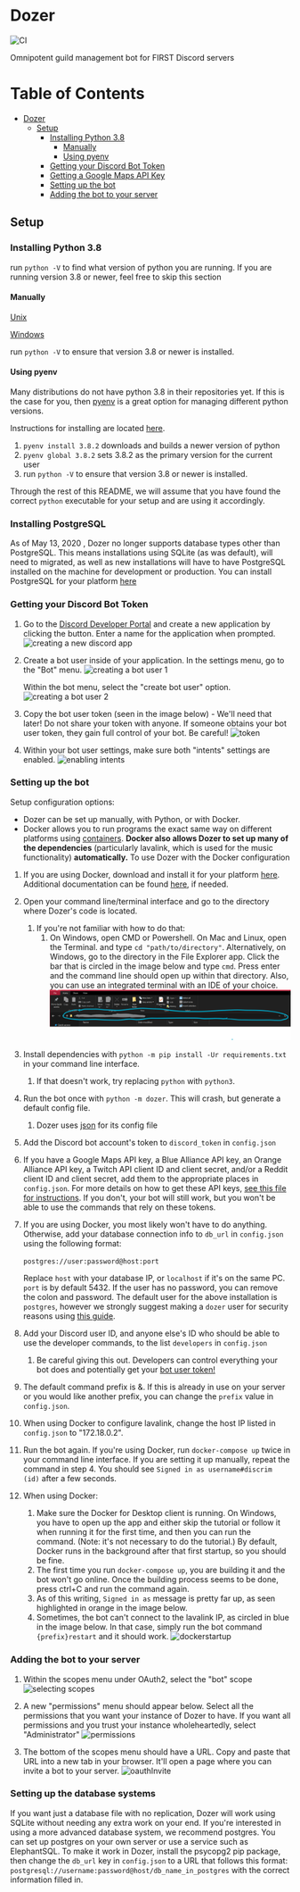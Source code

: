 # Dozer
![CI](https://github.com/FRCDiscord/Dozer/workflows/CI/badge.svg)

Omnipotent guild management bot for FIRST Discord servers

Table of Contents
=================

   * [Dozer](#dozer)
      * [Setup](#setup)
         * [Installing Python 3.8](#installing-python-38)
            * [Manually](#manually)
            * [Using pyenv](#using-pyenv)
         * [Getting your Discord Bot Token](#getting-your-discord-bot-token)
         * [Getting a Google Maps API Key](#getting-a-google-maps-api-key)
         * [Setting up the bot](#setting-up-the-bot)
         * [Adding the bot to your server](#adding-the-bot-to-your-server)

## Setup

### Installing Python 3.8

run `python -V` to find what version of python you are running. If you are running version 3.8 or newer, feel free to skip this section

#### Manually

[Unix](https://docs.python.org/3/using/unix.html?highlight=install)

[Windows](https://docs.python.org/3/using/windows.html)

run `python -V` to ensure that version 3.8 or newer is installed. 

#### Using pyenv

Many distributions do not have python 3.8 in their repositories yet. If this is the case for you, then [pyenv](https://github.com/pyenv/pyenv) is a great option for managing different python versions.

Instructions for installing are located [here](https://github.com/pyenv/pyenv-installer).

1. `pyenv install 3.8.2` downloads and builds a newer version of python
2. `pyenv global 3.8.2` sets 3.8.2 as the primary version for the current user
3. run `python -V` to ensure that version 3.8 or newer is installed. 

Through the rest of this README, we will assume that you have found the correct `python` executable for your setup and are using it accordingly.

### Installing PostgreSQL

As of May 13, 2020 , Dozer no longer supports database types other than PostgreSQL. This means installations using SQLite
(as was default), will need to migrated, as well as new installations will have to have PostgreSQL installed on the 
machine for development or production. You can install PostgreSQL for your platform [here](https://www.postgresql.org/download/)

### Getting your Discord Bot Token

1. Go to the [Discord Developer Portal](https://discordapp.com/developers/applications/me) and create a new application by clicking the button. Enter a name for the application when prompted.
    ![creating a new discord app](static/newapp.png)

2. Create a bot user inside of your application. 
   In the settings menu, go to the "Bot" menu.
   ![creating a bot user 1](static/createbot1.png)
   
   Within the bot menu, select the "create bot user" option.
   ![creating a bot user 2](static/createbot2.png)

3. Copy the bot user token (seen in the image below) - We'll need that later!
   Do not share your token with anyone. If someone obtains your bot user token, they gain full control of your bot. Be careful!
   ![token](static/tokens.png)

4. Within your bot user settings, make sure both "intents" settings are enabled.
   ![enabling intents](static/intents.png)


### Setting up the bot

Setup configuration options:
- Dozer can be set up manually, with Python, or with Docker. 
- Docker allows you to run programs the exact same way on different platforms using [containers](https://www.docker.com/resources/what-container). **Docker also allows Dozer to set up many of the dependencies** (particularly lavalink, which is used for the music functionality) **automatically.** To use Dozer with the Docker configuration

1. If you are using Docker, download and install it for your platform [here](https://www.docker.com/products/docker-desktop). Additional documentation can be found [here](https://docs.docker.com/desktop/), if needed.

2. Open your command line/terminal interface and go to the directory where Dozer's code is located.
   1. If you're not familiar with how to do that:
      1. On Windows, open CMD or Powershell. On Mac and Linux, open the Terminal. and type `cd "path/to/directory"`.
         Alternatively, on Windows, go to the directory in the File Explorer app. Click the bar that is circled in the image below and type `cmd`. Press enter and the command line should open up within that directory. Also, you can use an integrated terminal with an IDE of your choice.
         ![open the cmd within a directory](static/fileExplorerBar.png)

3. Install dependencies with `python -m pip install -Ur requirements.txt` in your command line interface.
   1. If that doesn't work, try replacing `python` with `python3`.

4. Run the bot once with `python -m dozer`. This will crash, but generate a default config file.
   1. Dozer uses [json](http://www.json.org/) for its config file

5. Add the Discord bot account's token to `discord_token` in `config.json`

6. If you have a Google Maps API key, a Blue Alliance API key, an Orange Alliance API key, a Twitch API client ID and client secret, and/or a Reddit client ID and client secret, add them to the appropriate places in `config.json`. For more details on how to get these API keys, [see this file for instructions](tokenInstructions.md). If you don't, your bot will still work, but you won't be able to use the commands that rely on these tokens.

7. If you are using Docker, you most likely won't have to do anything. Otherwise, add your database connection info to `db_url` in `config.json` using the following format:
    
   ```postgres://user:password@host:port```
    
   Replace `host` with your database IP, or `localhost` if it's on the same PC. `port` is by default 5432. If the user has no password, you can remove the colon and password. The default user for the above installation is `postgres`, however we strongly suggest making a `dozer` user for security reasons using [this guide](https://www.postgresql.org/docs/current/app-createuser.html).

8. Add your Discord user ID, and anyone else's ID who should be able to use the developer commands, to the list `developers` in `config.json`
   1. Be careful giving this out. Developers can control everything your bot does and potentially get your [bot user token!](#getting-your-discord-bot-token)

9. The default command prefix is &. If this is already in use on your server or you would like another prefix, you can change the `prefix` value in `config.json`.

10. When using Docker to configure lavalink, change the host IP listed in `config.json` to "172.18.0.2".

11. Run the bot again. If you're using Docker, run `docker-compose up` twice in your command line interface. If you are setting it up manually, repeat the command in step 4. You should see `Signed in as username#discrim (id)` after a few seconds.
   1. When using Docker:
      1. Make sure the Docker for Desktop client is running. On Windows, you have to open up the app and either skip the tutorial or follow it when running it for the first time, and then you can run the command. (Note: it's not necessary to do the tutorial.) By default, Docker runs in the background after that first startup, so you should be fine.
      2. The first time you run `docker-compose up`, you are building it and the bot won't go online. Once the building process seems to be done, press ctrl+C and run the command again.
      3. As of this writing, `Signed in as` message is pretty far up, as seen highlighted in orange in the image below.
      4. Sometimes, the bot can't connect to the lavalink IP, as circled in blue in the image below. In that case, simply run the bot command `{prefix}restart` and it should work.
![dockerstartup](static/dockerstartup.png)

### Adding the bot to your server

1. Within the scopes menu under OAuth2, select the "bot" scope
   ![selecting scopes](static/invite1_scopes.png)

2. A new "permissions" menu should appear below. Select all the permissions that you want your instance of Dozer to have. If you want all permissions and you trust your instance wholeheartedly, select "Administrator"
   ![permissions](static/invite2_permissions.png)

3. The bottom of the scopes menu should have a URL. Copy and paste that URL into a new tab in your browser. It'll open a page where you can invite a bot to your server.
   ![oauthInvite](static/invite3_oauthurl.png)

### Setting up the database systems
If you want just a database file with no replication, Dozer will work using SQLite without needing any extra work on your end.
If you're interested in using a more advanced database system, we recommend postgres. You can set up postgres on your own server
or use a service such as ElephantSQL. To make it work in Dozer, install the psycopg2 pip package, then change the `db_url` key
in `config.json` to a URL that follows this format: `postgresql://username:password@host/db_name_in_postgres` with the correct
information filled in.
